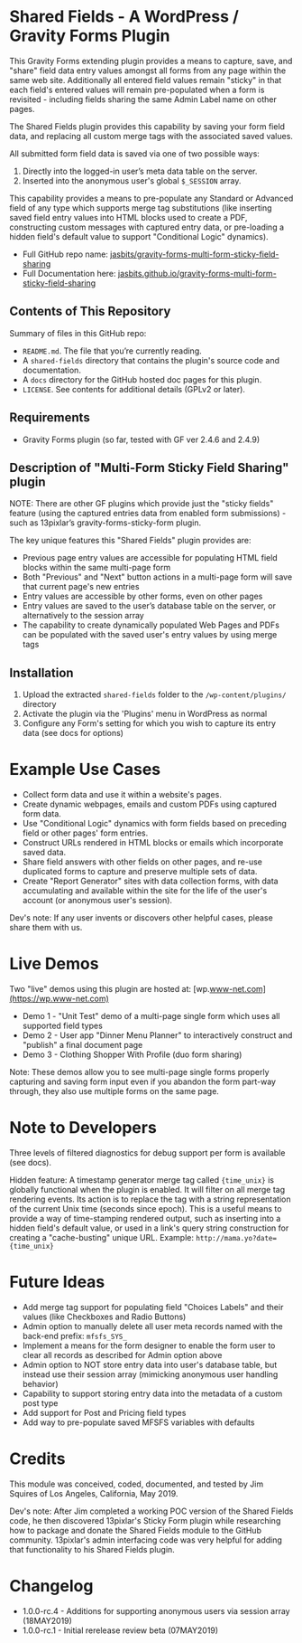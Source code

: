 # Shared Fields - A WordPress / Gravity Forms Plugin 

This Gravity Forms extending plugin provides a means to capture, save, and "share" field data entry values amongst all forms from any page within the same web site. Additionally all entered field values remain "sticky" in that each field's entered values will remain pre-populated when a form is revisited - including fields sharing the same Admin Label name on other pages.

The Shared Fields plugin provides this capability by saving your form field data, and replacing all custom merge tags with the associated saved values.

All submitted form field data is saved via one of two possible ways: 

1. Directly into the logged-in user’s meta data table on the server.
2. Inserted into the anonymous user's global `$_SESSION` array.   

This capability provides a means to pre-populate any Standard or Advanced field of any type which supports merge tag substitutions (like inserting saved field entry values into HTML blocks used to create a PDF, constructing custom messages with captured entry data, or pre-loading a hidden field's default value to support "Conditional Logic" dynamics).

- Full GitHub repo name: [jasbits/gravity-forms-multi-form-sticky-field-sharing](https://github.com/jasbits/gravity-forms-multi-form-sticky-field-sharing)
- Full Documentation here: [jasbits.github.io/gravity-forms-multi-form-sticky-field-sharing](https://jasbits.github.io/gravity-forms-multi-form-sticky-field-sharing/)

## Contents of This Repository 

Summary of files in this GitHub repo:

* `README.md`. The file that you’re currently reading.
* A `shared-fields` directory that contains the plugin's source code and documentation.
* A `docs` directory for the GitHub hosted doc pages for this plugin.
* `LICENSE`. See contents for additional details (GPLv2 or later).

## Requirements

* Gravity Forms plugin (so far, tested with GF ver 2.4.6 and 2.4.9)

## Description of "Multi-Form Sticky Field Sharing" plugin

NOTE: There are other GF plugins which provide just the "sticky fields" feature (using the captured entries data from enabled form submissions) - such as 13pixlar’s gravity-forms-sticky-form plugin. 

The key unique features this "Shared Fields" plugin provides are:

* Previous page entry values are accessible for populating HTML field blocks within the same multi-page form
* Both "Previous" and "Next" button actions in a multi-page form will save that current page's new entries
* Entry values are accessible by other forms, even on other pages
* Entry values are saved to the user’s database table on the server, or alternatively to the session array
* The capability to create dynamically populated Web Pages and PDFs can be populated with the saved user's entry values by using merge tags

## Installation

1. Upload the extracted `shared-fields` folder to the `/wp-content/plugins/` directory
2. Activate the plugin via the 'Plugins' menu in WordPress as normal
3. Configure any Form's setting for which you wish to capture its entry data (see docs for options)

# Example Use Cases

* Collect form data and use it within a website's pages.
* Create dynamic webpages, emails and custom PDFs using captured form data.
* Use "Conditional Logic" dynamics with form fields based on preceding field or other pages' form entries.
* Construct URLs rendered in HTML blocks or emails which incorporate saved data.
* Share field answers with other fields on other pages, and re-use duplicated forms to capture and preserve multiple sets of data.
* Create "Report Generator" sites with data collection forms, with data accumulating and available within the site for the life of the user's account (or anonymous user's session).

Dev's note: If any user invents or discovers other helpful cases, please share them with us.

# Live Demos

Two "live" demos using this plugin are hosted at: [wp.www-net.com](https://wp.www-net.com)

* Demo 1 - "Unit Test" demo of a multi-page single form which uses all supported field types
* Demo 2 - User app "Dinner Menu Planner" to interactively construct and "publish" a final document page
* Demo 3 - Clothing Shopper With Profile (duo form sharing)

Note: These demos allow you to see multi-page single forms properly capturing and saving form input even if you abandon the form part-way through, they also use multiple forms on the same page.

# Note to Developers

Three levels of filtered diagnostics for debug support per form is available (see docs).

Hidden feature:  A timestamp generator merge tag called `{time_unix}` is globally functional when the plugin is enabled. It will filter on all merge tag rendering events. Its action is to replace the tag with a string representation of the current Unix time (seconds since epoch). This is a useful means to provide a way of time-stamping rendered output, such as inserting into a hidden field's default value, or used in a link's query string construction for creating a "cache-busting" unique URL. Example: `http://mama.yo?date={time_unix}` 

# Future Ideas

* Add merge tag support for populating field "Choices Labels" and their values (like Checkboxes and Radio Buttons)
* Admin option to manually delete all user meta records named with the back-end prefix: `mfsfs_SYS_`
* Implement a means for the form designer to enable the form user to clear all records as described for Admin option above
* Admin option to NOT store entry data into user's database table, but instead use their session array (mimicking anonymous user handling behavior)
* Capability to support storing entry data into the metadata of a custom post type 
* Add support for Post and Pricing field types
* Add way to pre-populate saved MFSFS variables with defaults

# Credits

This module was conceived, coded, documented, and tested by Jim Squires of Los Angeles, California, May 2019. 

Dev's note: After Jim completed a working POC version of the Shared Fields code, he then discovered 13pixlar's Sticky Form plugin while researching how to package and donate the Shared Fields module to the GitHub community. 13pixlar's admin interfacing code was very helpful for adding that functionality to his Shared Fields plugin.

# Changelog
* 1.0.0-rc.4 - Additions for supporting anonymous users via session array (18MAY2019)
* 1.0.0-rc.1 - Initial rerelease review beta (07MAY2019)
